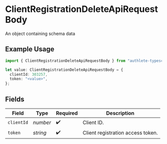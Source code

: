 # ClientRegistrationDeleteApiRequestBody

An object containing schema data

## Example Usage

```typescript
import { ClientRegistrationDeleteApiRequestBody } from "authlete-typescript-sdk/models/operations";

let value: ClientRegistrationDeleteApiRequestBody = {
  clientId: 303257,
  token: "<value>",
};
```

## Fields

| Field                              | Type                               | Required                           | Description                        |
| ---------------------------------- | ---------------------------------- | ---------------------------------- | ---------------------------------- |
| `clientId`                         | *number*                           | :heavy_check_mark:                 | Client ID.<br/>                    |
| `token`                            | *string*                           | :heavy_check_mark:                 | Client registration access token.<br/> |